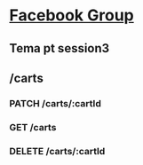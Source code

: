 # [Facebook Group](https://www.facebook.com/groups/138681754135921/)

## Tema pt session3

## /carts
  ### PATCH /carts/:cartId
  ### GET /carts
  ### DELETE /carts/:cartId